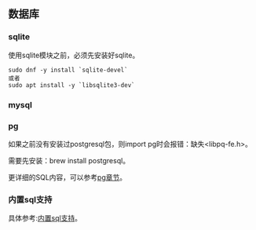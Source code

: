 ## 数据库

### sqlite

使用sqlite模块之前，必须先安装好sqlite。

```shell
sudo dnf -y install `sqlite-devel`
或者
sudo apt install -y `libsqlite3-dev`
```

### mysql



### pg

如果之前没有安装过postgresql包，则import pg时会报错：缺失<libpq-fe.h>。

需要先安装：brew install postgresql。

更详细的SQL内容，可以参考[pg章节](./pg.md)。



### 内置sql支持

具体参考:[内置sql支持](sql.md)。

